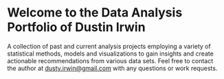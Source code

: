 # Welcome to the Data Analysis Portfolio of Dustin Irwin 

A collection of past and current analysis projects employing a variety of statistical methods, models and visualizations to gain insights and create actionable recommendations from various data sets. 
Feel free to contact the author at dusty.irwin@gmail.com with any questions or work requests. 
